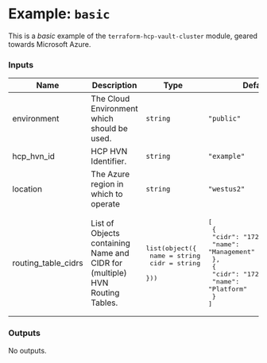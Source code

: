 # Example: `basic`

This is a _basic_ example of the `terraform-hcp-vault-cluster` module, geared towards Microsoft Azure.

<!-- BEGIN_TF_DOCS -->
### Inputs

| Name | Description | Type | Default | Required |
|------|-------------|------|---------|:--------:|
| environment | The Cloud Environment which should be used. | `string` | `"public"` | no |
| hcp_hvn_id | HCP HVN Identifier. | `string` | `"example"` | no |
| location | The Azure region in which to operate | `string` | `"westus2"` | no |
| routing_table_cidrs | List of Objects containing Name and CIDR for (multiple) HVN Routing Tables. | <pre>list(object({<br>    name = string<br>    cidr = string<br>  }))</pre> | <pre>[<br>  {<br>    "cidr": "172.16.0.0/16",<br>    "name": "Management"<br>  },<br>  {<br>    "cidr": "172.26.0.0/16",<br>    "name": "Platform"<br>  }<br>]</pre> | no |

### Outputs

No outputs.
<!-- END_TF_DOCS -->
